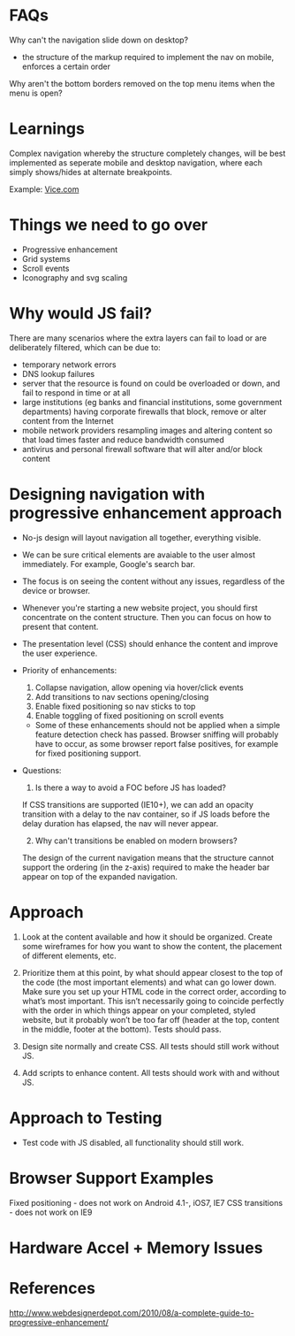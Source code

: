 FAQs
====


Why can't the navigation slide down on desktop?

- the structure of the markup required to implement the nav on mobile, enforces a certain order

Why aren't the bottom borders removed on the top menu items when the menu is open?


Learnings
===

Complex navigation whereby the structure completely changes, will be best implemented as seperate mobile and desktop navigation, where each simply shows/hides at alternate breakpoints.

Example: [Vice.com](http://motherboard.vice.com/read/how-mt-gox-imploded)



Things we need to go over
====

- Progressive enhancement
- Grid systems
- Scroll events
- Iconography and svg scaling

Why would JS fail?
===

There are many scenarios where the extra layers can fail to load or are deliberately filtered, which can be due to:

- temporary network errors
- DNS lookup failures
- server that the resource is found on could be overloaded or down, and fail to respond in  time or at all
- large institutions (eg banks and financial institutions, some government departments) having corporate firewalls that block, remove or alter content from the Internet
- mobile network providers resampling images and altering content so that load times faster and reduce bandwidth consumed
- antivirus and personal firewall software that will alter and/or block content


Designing navigation with progressive enhancement approach
===

- No-js design will layout navigation all together, everything visible.

- We can be sure critical elements are avaiable to the user almost immediately. For example, Google's search bar.

- The focus is on seeing the content without any issues, regardless of the device or browser.

- Whenever you're starting a new website project, you should first concentrate on the content structure. Then you can focus on how to present that content.

- The presentation level (CSS) should enhance the content and improve the user experience.



- Priority of enhancements:
	1. Collapse navigation, allow opening via hover/click events
	2. Add transitions to nav sections opening/closing
	3. Enable fixed positioning so nav sticks to top
	4. Enable toggling of fixed positioning on scroll events

	* Some of these enhancements should not be applied when a simple feature detection check has passed. Browser sniffing will probably have to occur, as some browser report false positives, for example for fixed positioning support.

- Questions:
	1. Is there a way to avoid a FOC before JS has loaded?

	If CSS transitions are supported (IE10+), we can add an opacity transition with a delay to the nav container, so if JS loads before the delay duration has elapsed, the nav will never appear.

	2. Why can't transitions be enabled on modern browsers?

	The design of the current navigation means that the structure cannot support the ordering (in the z-axis) required to make the header bar appear on top of the expanded navigation.

Approach
===

1. Look at the content available and how it should be organized. Create some wireframes for how you want to show the content, the placement of different elements, etc.

2. Prioritize them at this point, by what should appear closest to the top of the code (the most important elements) and what can go lower down. Make sure you set up your HTML code in the correct order, according to what’s most important. This isn’t necessarily going to coincide perfectly with the order in which things appear on your completed, styled website, but it probably won’t be too far off (header at the top, content in the middle, footer at the bottom). Tests should pass.

3. Design site normally and create CSS. All tests should still work without JS.
4. Add scripts to enhance content. All tests should work with and without JS.

Approach to Testing
===

- Test code with JS disabled, all functionality should still work.


Browser Support Examples
===

Fixed positioning - does not work on Android 4.1-, iOS7, IE7
CSS transitions - does not work on IE9


Hardware Accel + Memory Issues
===


References
===

http://www.webdesignerdepot.com/2010/08/a-complete-guide-to-progressive-enhancement/
